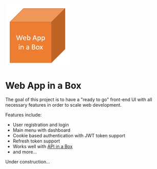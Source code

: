<img src="./images/logo.png" width="200">

# Web App in a Box

The goal of this project is to have a "ready to go" front-end UI with all necessary features in order to scale web development.

Features include:

- User registration and login
- Main menu with dashboard
- Cookie based authentication with JWT token support
- Refresh token support
- Works well with [API in a Box](https://github.com/hirre/api-in-a-box)
- and more...

Under construction...
